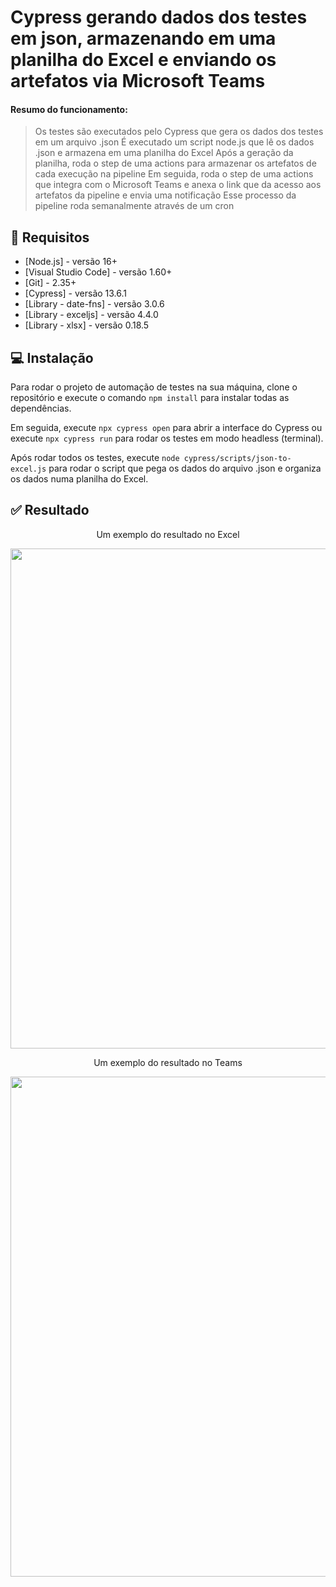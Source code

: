 # Cypress gerando dados dos testes em json, armazenando em uma planilha do Excel e enviando os artefatos via Microsoft Teams

#### Resumo do funcionamento:

> Os testes são executados pelo Cypress que gera os dados dos testes em um arquivo .json
> É executado um script node.js que lê os dados .json e armazena em uma planilha do Excel
> Após a geração da planilha, roda o step de uma actions para armazenar os artefatos de cada execução na pipeline
> Em seguida, roda o step de uma actions que integra com o Microsoft Teams e anexa o link que da acesso aos artefatos da pipeline e envia uma notificação
> Esse processo da pipeline roda semanalmente através de um cron

## 🔖 Requisitos

- [Node.js] - versão 16+
- [Visual Studio Code] - versão 1.60+
- [Git] - 2.35+
- [Cypress] - versão 13.6.1
- [Library - date-fns] - versão 3.0.6
- [Library - exceljs] - versão 4.4.0
- [Library - xlsx] - versão 0.18.5

## 💻  Instalação

Para rodar o projeto de automação de testes na sua máquina, clone o repositório e execute o comando `npm install` para instalar todas as dependências.

Em seguida, execute `npx cypress open` para abrir a interface do Cypress ou execute `npx cypress run` para rodar os testes em modo headless (terminal).

Após rodar todos os testes, execute `node cypress/scripts/json-to-excel.js` para rodar o script que pega os dados do arquivo .json e organiza os dados numa planilha do Excel.

## ✅  Resultado

<p align="center">Um exemplo do resultado no Excel</p>

<div align="center"><img width="800px"  src="https://github.com/mrk-qa/cypress-excel-report/assets/102618854/62e75511-301b-4c66-ae82-cef304beae17">
</div>
    
<p align="center">Um exemplo do resultado no Teams</p>

<div align="center"><img width="800px"  src="https://github.com/mrk-qa/cypress-excel-report/assets/102618854/cf232fd9-102c-4bef-950b-00599b3ffd45">
</div>
